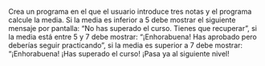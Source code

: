 Crea un programa en el que el usuario introduce tres notas y el programa calcule la media. Si la media es inferior a 5 debe mostrar el siguiente mensaje por pantalla: “No has superado el curso. Tienes que recuperar”, si la media está entre 5 y 7 debe mostrar: “¡Enhorabuena! Has aprobado pero deberías seguir practicando”, si la media es superior a 7 debe mostrar: “¡Enhorabuena! ¡Has superado el curso! ¡Pasa ya al siguiente nivel!